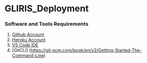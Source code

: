 # GLIRIS_Deployment

### Software and Tools Requirements

1. [Github Account](https://github.com)
2. [Heroku Account](https://heroku.com)
3. [VS Code IDE](https://code.visualstudio.com/download)
4. [GitCLI] (https://git-scm.com/book/en/v2/Getting-Started-The-Command-Line)

